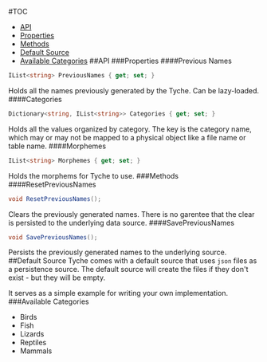 #TOC
- [API](#api)
 - [Properties](#properties)
 - [Methods](#methods)
- [Default Source](#default-source)
 - [Available Categories](#available-categories)
##API
###Properties
####Previous Names
```c#
IList<string> PreviousNames { get; set; }
```
Holds all the names previously generated by the Tyche. Can be lazy-loaded.
####Categories
```c#
Dictionary<string, IList<string>> Categories { get; set; }
```
Holds all the values organized by category. The key is the category name, which may or may not be mapped to a physical object like a file name or table name.
####Morphemes
```c#
IList<string> Morphemes { get; set; }
```
Holds the morphems for Tyche to use.
###Methods
####ResetPreviousNames
```c#
void ResetPreviousNames();
```
Clears the previously generated names. There is no garentee that the clear is persisted to the underlying data source.
####SavePreviousNames
```c#
void SavePreviousNames();
```
Persists the previously generated names to the underlying source.
##Default Source
Tyche comes with a default source that uses `json` files as a persistence source.
The default source will create the files if they don't exist - but they will be empty.

It serves as a simple example for writing your own implementation.
###Available Categories
- Birds
- Fish 
- Lizards
- Reptiles
- Mammals